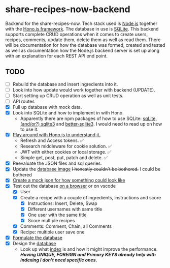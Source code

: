 # share-recipes-now-backend
Backend for the share-recipes-now. Tech stack used is [Node.js](https://nodejs.org/en) together with the [Hono.js framework](https://hono.dev/). The database in use is [SQLite](https://www.sqlite.org/index.html). This backend supports complete CRUD operations when it comes to create users, recipes, comments, update them, delete them as well as read them. There will be documentation for how the database was formed, created and tested as well as documentation how the Node.js backend server is set up along with an explanation for each REST API end point.
## TODO
- [ ] Rebuild the database and insert ingredients into it.
- [ ] Look into how update would work together with backend (UPDATE).
- [ ] Start setting up CRUD operation as well as unit tests.
- [ ] API routes
- [x] Full up database with mock data.
- [x] Look into SQLite and how to implement in with Hono.
    - Apparently there are npm packages of how to use SQLite: [sqLite,(and/or?) sqlite3](https://www.npmjs.com/package/sqlite) and [better-sqlite3](https://www.npmjs.com/package/better-sqlite3). I would need to read up on how to use it.
- [x] [Play around with Hono.js to understand it.](https://github.com/urostripunovic/share-recipes-now-backend/blob/main/public/Backend.md)
    - Refresh and Access tokens. ✅
    - Research middleware for cookie solution. ✅
    - JWT with either cookies or local storage. ✅
    - Simple get, post, put, patch and delete. ✅
- [x] Reevaluate the JSON files and sql queries. 
- [x] Update the [database image](https://github.com/urostripunovic/share-recipes-now-backend/blob/main/public/db%20diagram.png) ~~I honestly couldn't be bothered.~~ I could be bothered
- [x] [Create a mock json for how something could look like](https://github.com/urostripunovic/share-recipes-now-backend/blob/main/public/db%20queries.md#the-json-files-would-look-like-the-following)
- [x] Test out the database [on a browser](http://sqlfiddle.com/) or on vscode
    - [x] User
    - [x] Create a recipe with a couple of ingredients, instructions and score
        - [x] Instructions: Insert, Delete, Swap
        - [x] Different usernames with same title
        - [x] One user with the same title
        - [x] Score multiple recipes
    - [x] Comments: Comment, Chain, all Comments
    - [x] Recipe: multiple user save one
- [x] [Formulate the database](https://github.com/urostripunovic/share-recipes-now-backend/blob/main/public/Database.md)
- [x] Design the [database](https://github.com/urostripunovic/share-recipes-now-backend/blob/main/public/db%20diagram.png)
    - Look up what [index](https://www.sqlitetutorial.net/sqlite-index/) is and how it might improve the performance. ***Having UNIQUE, FOREIGN and Primary KEYS already help with indexing I don't need specific ones.***
